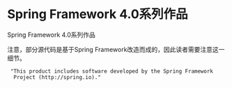 Spring Framework 4.0系列作品
==================

Spring Framework 4.0系列作品

注意，部分源代码是基于Spring Framework改造而成的，因此读者需要注意这一细节。

     "This product includes software developed by the Spring Framework
      Project (http://spring.io)."

